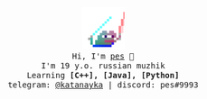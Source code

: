 <p align="center">
  <img src="https://github.com/katanayka/katanayka/blob/main/funny_pictures/pepe-saber.gif" width="75"/> <br>
  <samp>
    Hi, I'm <a href="https://github.com/katanayka">pes</a> 👋<br>
    I'm 19 y.o. russian muzhik<br>
    Learning <strong>[C++], [Java], [Python]</strong><br>
    telegram: <a href="https://t.me/katanayka">@katanayka</a> | discord: pes#9993<br><br>
  </samp>
</p>
